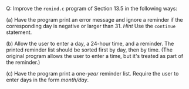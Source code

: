 Q: Improve the `remind.c` program of Section 13.5 in the following ways:

(a) Have the program print an error message and ignore a reminder if the
corresponding day is negative or larger than 31. <em>Hint</em> Use the
`continue` statement.

(b) Allow the user to enter a day, a 24-hour time, and a reminder. The printed
reminder list should be sorted first by day, then by time. (The original program
allows the user to enter a time, but it's treated as part of the reminder.)

(c) Have the program print a one-<em>year</em> reminder list. Require the user
to enter days in the form <em>month/day</em>.
